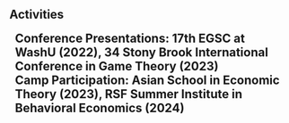 ## Activities

<h2 style="margin:0 10px 0;">Conference Presentations: 17th EGSC at WashU (2022), 34 Stony Brook International Conference in Game Theory (2023)</h2>


<h2 style="margin:0 10px 0;">Camp Participation: Asian School in Economic Theory (2023), RSF Summer Institute in Behavioral Economics (2024)</h2>

